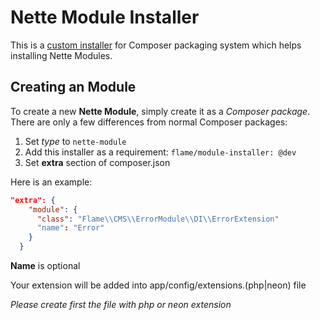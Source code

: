 # Nette Module Installer

This is a [custom installer](http://getcomposer.org/doc/articles/custom-installers.md) for Composer packaging system which
helps installing Nette Modules.

## Creating an Module
To create a new **Nette Module**, simply create it as a *Composer package*. There are only a few differences from normal Composer packages:

1. Set *type* to `nette-module`
2. Add this installer as a requirement: `flame/module-installer: @dev`
3. Set **extra** section of composer.json

Here is an example:
```json
"extra": {
    "module": {
      "class": "Flame\\CMS\\ErrorModule\\DI\\ErrorExtension"
      "name": "Error"
    }
  }
```
**Name** is optional

Your extension will be added into app/config/extensions.(php|neon) file

*Please create first the file with php or neon extension*